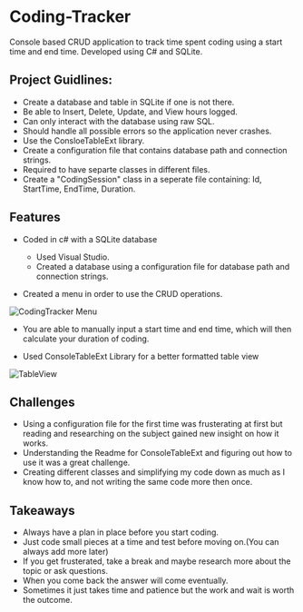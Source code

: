 # Coding-Tracker
Console based CRUD application to track time spent coding using a start time and end time. Developed using C# and SQLite.
## Project Guidlines:
- Create a database and table in SQLite if one is not there.
- Be able to Insert, Delete, Update, and View hours logged.
- Can only interact with the database using raw SQL.
- Should handle all possible errors so the application never crashes.
- Use the ConsloeTableExt library.
- Create a configuration file that contains database path and connection strings.
- Required to have separte classes in different files.
- Create a "CodingSession" class in a seperate file containing: Id, StartTime, EndTime, Duration.

## Features
- Coded in c# with a SQLite database
  - Used Visual Studio.
  - Created a database using a configuration file for database path and connection strings.
  
 - Created a menu in order to use the CRUD operations.

![CodingTracker Menu](https://user-images.githubusercontent.com/17260312/196338485-c78d68e5-1f68-42b9-b55e-4c3733fd84ce.png)

- You are able to manually input a start time and end time, which will then calculate your duration of coding.

- Used ConsoleTableExt Library for a better formatted table view

![TableView](https://user-images.githubusercontent.com/17260312/196338838-92efad21-4ff3-4f24-9c3a-d9f9030a2d51.png)

## Challenges
- Using a configuration file for the first time was frusterating at first but reading and researching on the subject gained new insight on how it works.
- Understanding the Readme for ConsoleTableExt and figuring out how to use it was a great challenge.
- Creating different classes and simplifying my code down as much as I know how to, and not writing the same code more then once.

## Takeaways
- Always have a plan in place before you start coding.
- Just code small pieces at a time and test before moving on.(You can always add more later)
- If you get frusterated, take a break and maybe research more about the topic or ask questions.
- When you come back the answer will come eventually. 
- Sometimes it just takes time and patience but the work and wait is worth the outcome.
